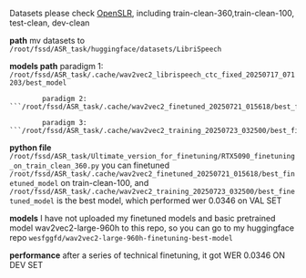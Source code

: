 Datasets please check [OpenSLR](https://www.openslr.org/12/), including train-clean-360,train-clean-100, test-clean, dev-clean

**path** mv datasets to ```/root/fssd/ASR_task/huggingface/datasets/LibriSpeech```

**models path**  paradigm 1: ```/root/fssd/ASR_task/.cache/wav2vec2_librispeech_ctc_fixed_20250717_071203/best_model```

            paradigm 2: ```/root/fssd/ASR_task/.cache/wav2vec2_finetuned_20250721_015618/best_finetuned_model```

            paradigm 3: ```/root/fssd/ASR_task/.cache/wav2vec2_training_20250723_032500/best_finetuned_model```


**python file** ```/root/fssd/ASR_task/Ultimate_version_for_finetuning/RTX5090_finetuning_on_train_clean_360.py```    you can finetuned ```/root/fssd/ASR_task/.cache/wav2vec2_finetuned_20250721_015618/best_finetuned_model``` on train-clean-100, and ```/root/fssd/ASR_task/.cache/wav2vec2_training_20250723_032500/best_finetuned_model``` is the best model, which performed wer 0.0346 on VAL SET

**models** I have not uploaded my finetuned models and basic pretrained model wav2vec2-large-960h to this repo, so you can go to my huggingface repo ```wesfggfd/wav2vec2-large-960h-finetuning-best-model```

**performance** after a series of technical finetuning, it got WER 0.0346 ON DEV SET
